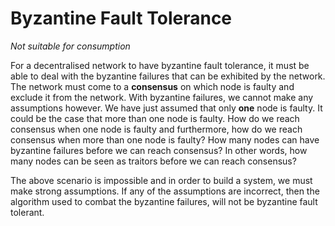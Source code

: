 # Byzantine Fault Tolerance

_Not suitable for consumption_

For a decentralised network to have byzantine fault tolerance, it must be able to deal with the byzantine failures that can be exhibited by the network. The network must come to a **consensus** on which node is faulty and exclude it from the network. With byzantine failures, we cannot make any assumptions however. We have just assumed that only **one** node is faulty. It could be the case that more than one node is faulty. How do we reach consensus when one node is faulty and furthermore, how do we reach consensus when more than one node is faulty? How many nodes can have byzantine failures before we can reach consensus? In other words, how many nodes can be seen as traitors before we can reach consensus?

The above scenario is impossible and in order to build a system, we must make strong assumptions. If any of the assumptions are incorrect, then the algorithm used to combat the byzantine failures, will not be byzantine fault tolerant.

